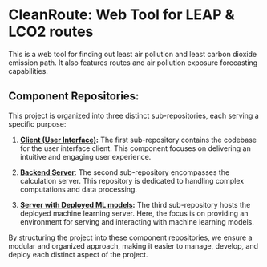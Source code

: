 # CleanRoute: Web Tool for LEAP & LCO2 routes
This is a web tool for finding out least air pollution and least carbon dioxide emission path. It also features routes and air pollution exposure forecasting capabilities.

## Component Repositories:
This project is organized into three distinct sub-repositories, each serving a specific purpose:

1. **[Client (User Interface)](https://github.com/sadityakumar9211/clean-route-frontend):**
   The first sub-repository contains the codebase for the user interface client. This component focuses on delivering an intuitive and engaging user experience.

2. **[Backend Server](https://github.com/sadityakumar9211/clean-route-backend)**:
   The second sub-repository encompasses the calculation server. This repository is dedicated to handling complex computations and data processing.

3. **[Server with Deployed ML models](https://github.com/sadityakumar9211/clean-route-aws):**
   The third sub-repository hosts the deployed machine learning server. Here, the focus is on providing an environment for serving and interacting with machine learning models.

By structuring the project into these component repositories, we ensure a modular and organized approach, making it easier to manage, develop, and deploy each distinct aspect of the project.
